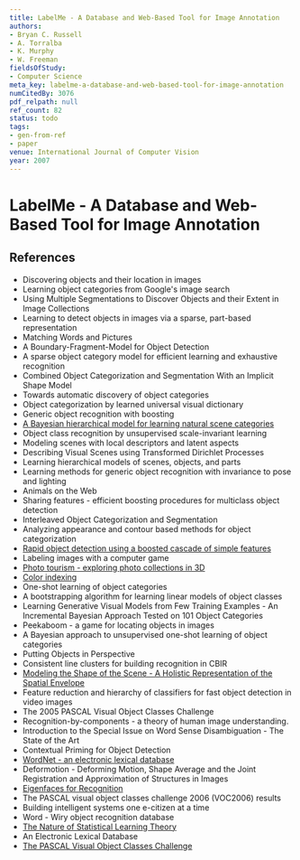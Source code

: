 ```yaml
---
title: LabelMe - A Database and Web-Based Tool for Image Annotation
authors:
- Bryan C. Russell
- A. Torralba
- K. Murphy
- W. Freeman
fieldsOfStudy:
- Computer Science
meta_key: labelme-a-database-and-web-based-tool-for-image-annotation
numCitedBy: 3076
pdf_relpath: null
ref_count: 82
status: todo
tags:
- gen-from-ref
- paper
venue: International Journal of Computer Vision
year: 2007
---
```


# LabelMe - A Database and Web-Based Tool for Image Annotation

## References

- Discovering objects and their location in images
- Learning object categories from Google's image search
- Using Multiple Segmentations to Discover Objects and their Extent in Image Collections
- Learning to detect objects in images via a sparse, part-based representation
- Matching Words and Pictures
- A Boundary-Fragment-Model for Object Detection
- A sparse object category model for efficient learning and exhaustive recognition
- Combined Object Categorization and Segmentation With an Implicit Shape Model
- Towards automatic discovery of object categories
- Object categorization by learned universal visual dictionary
- Generic object recognition with boosting
- [A Bayesian hierarchical model for learning natural scene categories](./a-bayesian-hierarchical-model-for-learning-natural-scene-categories.md)
- Object class recognition by unsupervised scale-invariant learning
- Modeling scenes with local descriptors and latent aspects
- Describing Visual Scenes using Transformed Dirichlet Processes
- Learning hierarchical models of scenes, objects, and parts
- Learning methods for generic object recognition with invariance to pose and lighting
- Animals on the Web
- Sharing features - efficient boosting procedures for multiclass object detection
- Interleaved Object Categorization and Segmentation
- Analyzing appearance and contour based methods for object categorization
- [Rapid object detection using a boosted cascade of simple features](./rapid-object-detection-using-a-boosted-cascade-of-simple-features.md)
- Labeling images with a computer game
- [Photo tourism - exploring photo collections in 3D](./photo-tourism-exploring-photo-collections-in-3d.md)
- [Color indexing](./color-indexing.md)
- One-shot learning of object categories
- A bootstrapping algorithm for learning linear models of object classes
- Learning Generative Visual Models from Few Training Examples - An Incremental Bayesian Approach Tested on 101 Object Categories
- Peekaboom - a game for locating objects in images
- A Bayesian approach to unsupervised one-shot learning of object categories
- Putting Objects in Perspective
- Consistent line clusters for building recognition in CBIR
- [Modeling the Shape of the Scene - A Holistic Representation of the Spatial Envelope](./modeling-the-shape-of-the-scene-a-holistic-representation-of-the-spatial-envelope.md)
- Feature reduction and hierarchy of classifiers for fast object detection in video images
- The 2005 PASCAL Visual Object Classes Challenge
- Recognition-by-components - a theory of human image understanding.
- Introduction to the Special Issue on Word Sense Disambiguation - The State of the Art
- Contextual Priming for Object Detection
- [WordNet - an electronic lexical database](./wordnet-an-electronic-lexical-database.md)
- Deformotion - Deforming Motion, Shape Average and the Joint Registration and Approximation of Structures in Images
- [Eigenfaces for Recognition](./eigenfaces-for-recognition.md)
- The PASCAL visual object classes challenge 2006 (VOC2006) results
- Building intelligent systems one e-citizen at a time
- Word - Wiry object recognition database
- [The Nature of Statistical Learning Theory](./the-nature-of-statistical-learning-theory.md)
- An Electronic Lexical Database
- [The PASCAL Visual Object Classes Challenge](./the-pascal-visual-object-classes-challenge.md)

